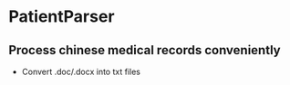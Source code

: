 # PatientParser
## Process chinese medical records conveniently
* Convert .doc/.docx into txt files
